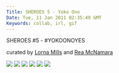 ```yaml
---
Title: SHEROES 5 - Yoko Ono
Date: Tue, 11 Jan 2011 02:35:49 GMT
Keywords: collab, irl, gif
---
```


SHEROES #5 - #YOKOONOYES

curated by [Lorna Mills](http://www.digitalmediatree.com/sallymckay/LornaMillsImageDump/) and [Rea McNamara](http://www.reamcnamara.com/)

![](http://farm9.staticflickr.com/8020/7177065941_245b3213b2_o.gif)
![](http://farm9.staticflickr.com/8012/7362286182_8275b54a21_o.gif)
![](http://farm9.staticflickr.com/8168/7177062243_03e25cfacc_o.gif)
![](http://farm8.staticflickr.com/7223/7362286630_d2ef919383_o.gif)
![](http://farm8.staticflickr.com/7086/7362285052_1847cdc6f7_o.gif)
![](http://farm8.staticflickr.com/7231/7362289576_bc29ba58c3_o.gif)